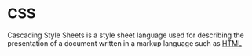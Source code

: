 # CSS

Cascading Style Sheets is a style sheet language used for describing the presentation of a document written in a markup language such as [HTML](/wiki/HTML)
